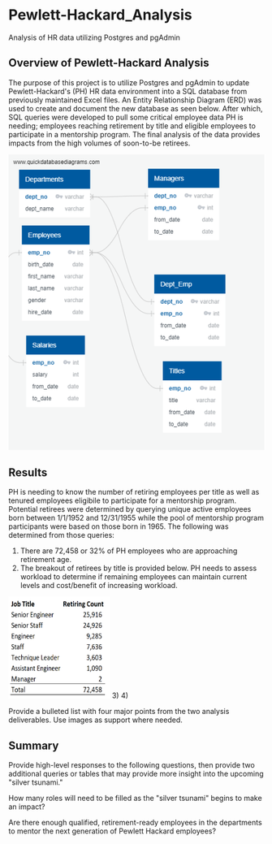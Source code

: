 # Pewlett-Hackard_Analysis
Analysis of HR data utilizing Postgres and pgAdmin


## Overview of Pewlett-Hackard Analysis
The purpose of this project is to utilize Postgres and pgAdmin to update Pewlett-Hackard's (PH) HR data environment into a SQL database from previously maintained Excel files.   An Entity Relationship Diagram (ERD) was used to create and document the new database as seen below.  After which, SQL queries were developed to pull some critical employee data PH is needing; employees reaching retirement by title and eligible employees to participate in a mentorship program.  The final analysis of the data provides impacts from the high volumes of soon-to-be retirees. 

![EmployeesDB.png](https://github.com/dschul01/Pewlett-Hackard-Analysis/blob/main/EmployeesDB.png)


## Results
PH is needing to know the number of retiring employees per title as well as tenured employees eligibile to participate for a mentorship program.  Potential retirees were determined by querying unique active employees born between 1/1/1952 and 12/31/1955 while the pool of mentorship program participants were based on those born in 1965.  The following was determined from those queries:
1) There are 72,458 or 32% of PH employees who are approaching retirement age. 
2) The breakout of retirees by title is provided below.  PH needs to assess workload to determine if remaining employees can maintain current levels and cost/benefit of increasing workload.
	
<img src="https://github.com/dschul01/Pewlett-Hackard-Analysis/blob/main/Retiring_Title.png" width="200" height="200">
3)
4)


Provide a bulleted list with four major points from the two analysis deliverables. Use images as support where needed.

## Summary




Provide high-level responses to the following questions, then provide two additional queries or tables that may provide more insight into the upcoming "silver tsunami."

How many roles will need to be filled as the "silver tsunami" begins to make an impact?

Are there enough qualified, retirement-ready employees in the departments to mentor the next generation of Pewlett Hackard employees?